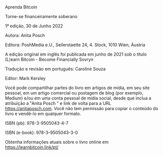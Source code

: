 Aprenda Bitcoin

Torne-se financeiramente soberano

1ª edição, 30 de Junho 2022

Autora: Anita Posch

Editora: PoshMedia e.U., Seilerstaette 24, 4. Stock, 1010 Wien, Áustria

A edição original em inglês foi publicada em junho de 2021 sob o título (L)earn Bitcoin - Become Financially Sovryn

Tradução e revisão em português: Caroline Souza

Editor: Mark Kersley

Você pode compartilhar partes do livro em artigos de mídia, em seu site pessoal, em um artigo comercial ou postagem de blog (por exemplo, Medium) e/ou em uma conta pessoal de mídia social, desde que inclua a atribuição a "Anita Posch " e link de volta para a URL https://anitaposch.com. Você não tem permissão para copiar o conteúdo do livro e vendê-lo em qualquer formato.

ISBN (pb): 978-3-9505043-4-7

ISBN (e-book): 978-3-9505043-3-0

Obtenha informações atuais sobre o livro online em https://learnbitcoin.link/pt/
